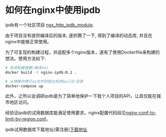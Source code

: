 # 如何在nginx中使用ipdb

ipdb有一个社区项目 [ngx_http_ipdb_module](https://github.com/vislee/ngx_http_ipdb_module).

由于项目没有提供编译后的版本, 遂折腾了一下, 得到了编译的动态库, 并且在nginx中能够正常使用。

为了可复现的构建过程，并适配多个nginx版本，遂有了使用Dockerfile来构建的想法。使用方法如下:

```bash
# 本地构建镜像(编译so)
docker build -t nginx-ipdb:0.1 .

# 从镜像中拷贝so文件到宿主机的build/目录
docker-compose up
```

此外，之所以会调研ipdb是为了简单地保护一下我个人项目的API，让其仅能在城市地区访问。

经验证ipdb的试用数据库能满足使用要求。nginx配置代码段见[nginx-conf-to-limit-by-region.conf](./nginx-conf-to-limit-by-region.conf)。

ipdb试用数据库下载地址(需注册)[下载地址](http://www.ipip.net/download.html)

